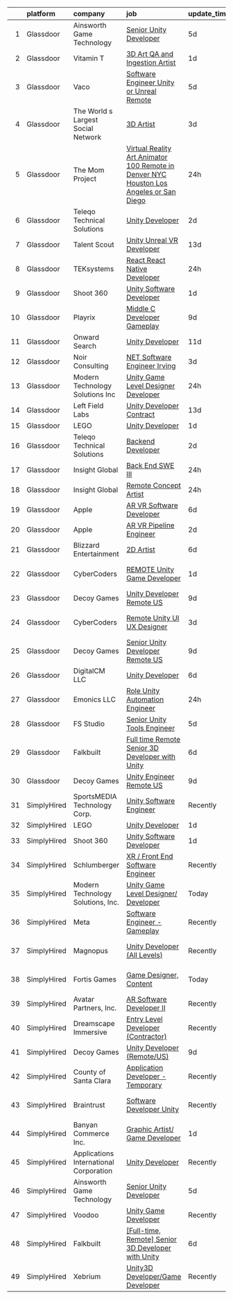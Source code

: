

|    | platform    | company                                | job                                                                                                                                                                                                                                                                                                                                                                                                                                                                                                                                                                                                                                                                                                                                                                                                                                                                                                                                                                                                                                                                                                                                                                                                                                                                                                                                                                                                  | update_time   | location          |
|---:|:------------|:---------------------------------------|:-----------------------------------------------------------------------------------------------------------------------------------------------------------------------------------------------------------------------------------------------------------------------------------------------------------------------------------------------------------------------------------------------------------------------------------------------------------------------------------------------------------------------------------------------------------------------------------------------------------------------------------------------------------------------------------------------------------------------------------------------------------------------------------------------------------------------------------------------------------------------------------------------------------------------------------------------------------------------------------------------------------------------------------------------------------------------------------------------------------------------------------------------------------------------------------------------------------------------------------------------------------------------------------------------------------------------------------------------------------------------------------------------------|:--------------|:------------------|
|  1 | Glassdoor   | Ainsworth Game Technology              | [Senior Unity Developer](https://www.glassdoor.com/partner/jobListing.htm?pos=104&ao=1110586&s=58&guid=000001833ffb747c8f75eb2ce6d28abe&src=GD_JOB_AD&t=SR&vt=w&ea=1&cs=1_b0f5c838&cb=1663225787839&jobListingId=1008129987602&cpc=9EDA28EADF1DF7F0&jrtk=3-0-1gcvvmt55j4jm801-1gcvvmt5kirli800-972bf3ba3b8bc65e--6NYlbfkN0AhTaXticpO8D1EV9nGWUa2G9Nr_0uERllJkF2KKfHsNEis5Ab9BZafCSD5DoBhiFBBiwyvwpWxkk7tU9HNFv4z9V7zrYdvnuY-ST2V-dPWOzeyccUGLpfJJaAtsZrOGKzIx6SG7aBt4Mh3VdCEyn_SthF_TMnoWv-Zk2JC471S9rYECohKpKwgG1N58Tfa-UpbYMIumfwIHN6DNPxNtjPQuwY4Q9MnJphKM-jK8MS5k0EWkxGxkB0iqxlezhSQYguFcPJOzgsNsytAjf3CtiYBAfGa3v2GJmQN3MDoz_Kl1cbFlSfxg6POfgB1FUis7aFFfUQDwQLpC4SI4oo5wMnkh1FM4Adp7NTXpawfXK7womdyP-m-3h9CDvJeaq4YA6VVUeUW7oOVFVRRBcCcFZwGByMBxXdrSQF5hSOsC8Wiflq_ai9p2RHMKzhLHTaJ9XweLKfy7Dxbq-ZC42zNFSJ3BDUdLDO2g49cKMQVgre2bGbB6vQM4lxdnd9M5xwZ-Bqx7R3oKiJ_Rg%3D%3D)                                                                                                                                                                                                                                                                                                                                                                                                                                                                                                                        | 5d            | Las Vegas, NV     |
|  2 | Glassdoor   | Vitamin T                              | [3D Art QA and Ingestion Artist](https://www.glassdoor.com/partner/jobListing.htm?pos=118&ao=1110586&s=58&guid=000001833ffb747c8f75eb2ce6d28abe&src=GD_JOB_AD&t=SR&vt=w&cs=1_a20adf03&cb=1663225787841&jobListingId=1008137628262&cpc=AC285F3A3ECA6BB0&jrtk=3-0-1gcvvmt55j4jm801-1gcvvmt5kirli800-db3c5c952e19faad--6NYlbfkN0DMrcEu7yrtATojKJA7cEzGQ3FdRGWLh0CZQInL4ECGI6k5tN82kdM0OKoro5eXmjoGkN3iRf5e5SDj5kIkJi4rxvmCaIMbJ2CmFGoR3zOSHA7jowLMfZE79vCIMLm0XzP5Keo7hO5lwkI9WPL18RQcMaKgHMQS_Cu4Gbmh38Tc1S8a6qX952if23eVzmIo1r05d6fyPv5NtCdJiE3L-1tLcJ-WrzA9tbKhGFRgZW4PsAnGlj7EI3osM6nMT9F_nQdIdb_AC89jNI8XEJEvBPQG2QlWWQdpFPUZbP9IyAXIG2LG8rI0Ixk8rIMzWsoNZljf65QtwNQxcZwMChZHQ631EBylTIfxU2DeDisFDMMeMzQGRaWOQgyM4RtWs-Rvg4fu01wDeH_OTQ-u3DGV3SfozEEdIXGUySXp3jP9sUdIWqvAvkQJgczmLXru8eSWp6plTLtUIedQgHCcmb1jKObAwvwtN4CrzBk%3D)                                                                                                                                                                                                                                                                                                                                                                                                                                                                                                                                                                   | 1d            | Remote            |
|  3 | Glassdoor   | Vaco                                   | [Software Engineer  Unity or Unreal    Remote](https://www.glassdoor.com/partner/jobListing.htm?pos=112&ao=1110586&s=58&guid=000001833ffb747c8f75eb2ce6d28abe&src=GD_JOB_AD&t=SR&vt=w&ea=1&cs=1_7ff01df8&cb=1663225787840&jobListingId=1008129759335&cpc=C4A69CCDBB3B9599&jrtk=3-0-1gcvvmt55j4jm801-1gcvvmt5kirli800-ae75da19b53ce8d3--6NYlbfkN0D_sybMACCpf9B-677oK5j6rPldVB6BlrVvFjO_o-GJZbzuF-qh4PxErFUqfUsv_6v4OLnkcKvTjmMS6FD75hgLkRWnsyQoMe0_VxidUAhqUUo354J5mDn5dDhics1USxy8UxWfW-Q7zqedcnVTJblB8A2XoxauHqTd6UaLDWpjTkw5sGUAbCM0Kh_LV5LeSX2LO356UBQ7o4-mr__sF5DAJbfyruwOHPLqebyO1CczQyo45FHch94Jzyw5ufJZlsJElsX3X6azQwNEMm8J116R3OE0Zd1WWu-paoXpBBcHaZZ--Xhr8u-1A2rQy6R2_faqobQFt5ttcjiCxxNELNFnmaYUdu_xv_F_0LhJFGfrXYHpnAvEfGcCOg_37bsKMiFtAxKlWC1UzkrUiGeqB1XNhvZLJ8cu5UqwIHaLoaK3Iredlgt0H7Brbv7SxMNlTYITtaMJDQavbaFdclldw2H6O7FDB0ZCzZy7Dt9HWSB_U7gdZK-Fofl4Voz5ySKX9RBHHyz8nOUyl5J1m4o6k_YL9QpvdyfaOc-Aw2gwMoWNSw%3D%3D)                                                                                                                                                                                                                                                                                                                                                                                                                                                                  | 5d            | Remote            |
|  4 | Glassdoor   | The World s Largest Social Network     | [3D Artist](https://www.glassdoor.com/partner/jobListing.htm?pos=115&ao=1110586&s=58&guid=000001833ffb747c8f75eb2ce6d28abe&src=GD_JOB_AD&t=SR&vt=w&ea=1&cs=1_906e4380&cb=1663225787841&jobListingId=1008132772595&cpc=334ABAF5D42DC775&jrtk=3-0-1gcvvmt55j4jm801-1gcvvmt5kirli800-9a765ff532c6278b--6NYlbfkN0DSgjPPcnEdvoK3uuxfISLALE6pB1FR7YSHOr_tSg5_QGIhoz_2VqUepdcKLBLI_zRa7f-P_7M7_cbKwXTPcd8YmKXu1p5iNwnSOpYvtz8UWn9hHV1chvzzbX7epuc18Il7VWjuA2lYSiRgiNYih2haywaJ7nnUBN-s8R6S6fBc99C3S8iS_Ik0QVQ7VBX09iJNhfuK6GN36Xy9kZLO0wz92wzwDVMQab4IzB6h1FGYRU95FyyiBbfotKYPOSOSgqFfSRjaXW3iMCkhZ6kJk4UrJlG5yH6ZNAb9h4G4rIpziyL84WWWeCPWGkm2pwPLPQvcLOWAU072Jy6IA0gGHj7eX-VDjZCE6c7EExM26WJ5xhfxM4fqZ_sL2TrzrlgAex50oBkwbtKm8_vUIyrPZy_jXPdLg_THpvwQaM5WBrR4LJes0xLagPetH67Besqc7mAf7BIMZCq-nht3h2_EB1hXAvWK-sjIkxZL8d76LbAbymNkz8u6R5c12omvrN5iB28fdO0-ZtJLjBVoqUeFIi6VR6FtH2i1rLQRPND_Dab8_-DczPmeAA_vSrND6efTegHtQx5dOZ7IVg%3D%3D)                                                                                                                                                                                                                                                                                                                                                                                                                                                                     | 3d            | Menlo Park, CA    |
|  5 | Glassdoor   | The Mom Project                        | [Virtual Reality Art Animator  100  Remote in Denver  NYC  Houston  Los Angeles  or San Diego ](https://www.glassdoor.com/partner/jobListing.htm?pos=111&ao=1110586&s=58&guid=000001833ffb747c8f75eb2ce6d28abe&src=GD_JOB_AD&t=SR&vt=w&cs=1_2464c123&cb=1663225787840&jobListingId=1008139905711&cpc=723ADC3DFE402989&jrtk=3-0-1gcvvmt55j4jm801-1gcvvmt5kirli800-a2efe5278a69ccd6--6NYlbfkN0BDp_epf89aHDQhKpPegNJQ_ldQpEFZQsM9OcONMGxWx6pU56EKHF58QjVdAUvn2gWvtKcqoxDEnUv-4pUYd0-ABqeCP9aikiOGQzSBcqDeDBa9zrOnAsg_-G0AsDz7mnVMgqGs_bvf3_Ls_tQA1lLrJkYmgIKIH4wUl6YcNDxyZd4vzCk8jhu9St258ZnN-a2uqLR4gTbsDHm8D-84hDAgS5UoYKs7dhxaKi8qOmwJhysf31tTlCoHucYCRd8zw6fBDRIAkGJMbwX0UXMGl9QyZKT0FnQfiEWuiDJK4vqTGoUqUtbKq79_fpx-mqjqVVElQD-mwvJa9W7nLXKDooQRH1Ndjm53xaRNjxUzCakOGDj7-dyQYdt2E7PBgtLhDTPelj-L1pt0ur244dUipxjEdU2egB_vsNWbV1_sYi66rsmg6vAVE3nzRpBOlnk9g718ifrWUzeN4ghh9m4EzYylFNoh2Ihac6qCCwR6x_2Z8FSKvB2nPKMlsYhDeu1cg8aIUL7XSK0ddWctl7lagLApLXltxL_xpoOrHNOGN4ro0Frcfo5IGhw1JaP_IUFVP2b6o0XxXZpCKy9Oc7upRDKI)                                                                                                                                                                                                                                                                                                                                                                                  | 24h           | Denver, CO        |
|  6 | Glassdoor   | Teleqo Technical Solutions             | [Unity Developer](https://www.glassdoor.com/partner/jobListing.htm?pos=120&ao=1136043&s=58&guid=000001833ffb747c8f75eb2ce6d28abe&src=GD_JOB_AD&t=SR&vt=w&ea=1&cs=1_be8282e1&cb=1663225787841&jobListingId=1008134134933&jrtk=3-0-1gcvvmt55j4jm801-1gcvvmt5kirli800-7da6a69e60ae4104-)                                                                                                                                                                                                                                                                                                                                                                                                                                                                                                                                                                                                                                                                                                                                                                                                                                                                                                                                                                                                                                                                                                                | 2d            | Remote            |
|  7 | Glassdoor   | Talent Scout                           | [Unity Unreal VR Developer](https://www.glassdoor.com/partner/jobListing.htm?pos=106&ao=1110586&s=58&guid=000001833ffb747c8f75eb2ce6d28abe&src=GD_JOB_AD&t=SR&vt=w&ea=1&cs=1_3ef0dbcd&cb=1663225787840&jobListingId=1008110844337&cpc=9C2286EA3771AAF6&jrtk=3-0-1gcvvmt55j4jm801-1gcvvmt5kirli800-d659e18815655494--6NYlbfkN0DbYLs4CfwGVTREixwikAExK8n1pc1Nzb_WRRt8WdtLmAFSSOwFbSMQVZFwxe4jkqzK5cnFfaoEc2xZPA_HOhFUsXUTLM9luD2-CGF0V6rN2-waAaDc2ZtR3W5G1xvcC5u0WUog6f4P8yqyJ0zOTBMhNu0Y54jrDKPehcRXIaCR9T1WlAznPqQtGabNEysS6K3ac2cqaLUf15JruRbUBWWsqXmfnJlUkJHvkWvXXW5jbpZIb5p0oBNs7OmESNFAwdrH-SD4wrrW2hJWVYJMk-jymFYbSq8-7_Zcwr9IbecxAtzZke_33Alh3zwDC9pkJCHKKddo9tzYdmaL83kIHXRq4Ng7PZ-Q8c6oO8f1e3s5ekoV4wAR3GXPWJH6lVOPKwl-idC7gMC7-w4g3HOhoLY8plz_twf_GcwT__S83qtGT1FSRR-uFNPgNacUSDG6kNidvmIpex4BC6h2Kve1I-Ta9ojiJNVNf6swdkFQrBWj-x2beZMQzlMAcnZ6Y4VvAF9S4R4hDrMxmg%3D%3D)                                                                                                                                                                                                                                                                                                                                                                                                                                                                                                                     | 13d           | Remote            |
|  8 | Glassdoor   | TEKsystems                             | [React   React Native Developer](https://www.glassdoor.com/partner/jobListing.htm?pos=113&ao=1110586&s=58&guid=000001833ffb747c8f75eb2ce6d28abe&src=GD_JOB_AD&t=SR&vt=w&cs=1_5c542e57&cb=1663225787840&jobListingId=1008138885744&cpc=155EB9D5185558AF&jrtk=3-0-1gcvvmt55j4jm801-1gcvvmt5kirli800-90b61148cdc7414b--6NYlbfkN0AuKz8EBO1xHDEL7V2YF9xF3dC_I9B9i-Zw2Jh8clPMK3KTieKealHQySFBD4L6FvOEmF3wca2OGW08RVV5u5sNDBofSIE3rKMq93d54NmuIlikZM1S3-3ywENaqWzRotGWuI5uNB7NIQ2IEJKBYCBGc5_uyrSBDmO4JtXg7Ajb7BOgCSGBCMzxDTQ7QGIy9oAHJmkD66nSoqixUMHUKdXf3TgowR5z2JndDpnZypTgPlORij93wOs6jyA2WlDv_WGk3f-e8E1Tb1yTvO1InL7D73jjGUPXnbYRLmIRSNtXykwqz8G8ifwEsy38xCIzO2OlBWBo6ptWWFAmDA3-pobMth8mGOT2_ZABO9LJuasTjCvBxMoFUINWOphxeKPVTxJbJzS1_y1rTbe_LwJzbSaXSAL5ePFGOb7nt1ZrsJGfhugPJMUb3v58RJBBeKI5hWQAOe_llNgwZO0Ae6v2i1oIQFK2XYkTaUjqiGkcywcq_lGamP_Xzu6vja2UgUGGYkfIAd6R9wg7_Rwjqpn_qqgXyFPEUfvEHI0PzWqxgcSfLxeVigDfs4wnOuVwMFUnLF2blq5Zx9nCMtRansYf4LYXkIXPW1f3hUzPryAwwQInLcLKzbFT46ZCl-0ba2J2NbL2MSsugsGuZX4it58FIQRzliZpP6lgeKh0WCOgfuEPj0UUgOYz3FR812vX2ds_avbz4hrjO4S6Jts_-_KRWf7j7qnLOUS6HkJNewzIuk4dJxus_jJty1LQYRQLZb5hZrELiPL4TmCv2AY06oiufItTHmHESoo_FECVjLQB372CwJGBofQh-P_FOWInQHwmfEvfvdELHRoy06n4yBvUJQ8LJOcQrQFCPRxWeJ6wymLHsoC5c24NQLKQkHrU9VVYkjJAoDm49SGnriwV9zDrJDDVmB1RPFTt82JNu6nSNMeLcNGuXj61L5b2)                                                                                 | 24h           | Princeton, NJ     |
|  9 | Glassdoor   | Shoot 360                              | [Unity Software Developer](https://www.glassdoor.com/partner/jobListing.htm?pos=101&ao=1110586&s=58&guid=000001833ffb747c8f75eb2ce6d28abe&src=GD_JOB_AD&t=SR&vt=w&ea=1&cs=1_e622e41d&cb=1663225787839&jobListingId=1008136536499&cpc=B2C3004C5D07113D&jrtk=3-0-1gcvvmt55j4jm801-1gcvvmt5kirli800-5cffb13e2c9e71c9--6NYlbfkN0DfopDBJjdZYsHaazvtHih9EkP_5L3b-O-YxZrMZy_RRUNLTQzBNh29ArJFpV-y32woXsSf_Rfes3ZNFBi_iUFEltO6lS9qC4MLweQizRlwk2cQHQ9oTkj4EKvwF_oQkQ-RcjNI0wnIsncEqnFvjTHab16wzhbNkA_nIkuv62KFNo20QvaIUv1CPiRmWZ76XD7XRXTLfKLmtAQFULCz5uTEAL1MlGNw1S1pyceCTgcR2kwIrN_X7Fbphr3UJtMZF8a-JM-l5OPxPqtIThqYOnj_JKlcfKwTAj0MKqIfIT-Kgl6v2FG-wDuKXDqHSWxGjpKje1gFMRbiiFqmIljFy9D-wb-c9sP29hvuxa3GzYuvYEdxnzhzzkI35skVFm3vm11i1WY4_QOGPrd2jPesaPjAylJvKcxG_99a_LUcZ-mUf03LXmWZhsA_uir_2tr-YUkB2WrFEEps998gv4INjPipMHOpSoDGB4vmLtolpt9fpqEfNZe4N1HhgfOgSFA-oOSIAXp6btb-Bw%3D%3D)                                                                                                                                                                                                                                                                                                                                                                                                                                                                                                                      | 1d            | Vancouver, WA     |
| 10 | Glassdoor   | Playrix                                | [Middle C   Developer  Gameplay ](https://www.glassdoor.com/partner/jobListing.htm?pos=127&ao=1136043&s=58&guid=000001833ffb747c8f75eb2ce6d28abe&src=GD_JOB_AD&t=SR&vt=w&cs=1_081ca98c&cb=1663225787842&jobListingId=1008118610670&jrtk=3-0-1gcvvmt55j4jm801-1gcvvmt5kirli800-3eeb4ef8963d6341-)                                                                                                                                                                                                                                                                                                                                                                                                                                                                                                                                                                                                                                                                                                                                                                                                                                                                                                                                                                                                                                                                                                     | 9d            | Remote            |
| 11 | Glassdoor   | Onward Search                          | [Unity Developer](https://www.glassdoor.com/partner/jobListing.htm?pos=105&ao=1110586&s=58&guid=000001833ffb747c8f75eb2ce6d28abe&src=GD_JOB_AD&t=SR&vt=w&cs=1_7a65f100&cb=1663225787839&jobListingId=1008115293704&cpc=76BDADE3D6D9A820&jrtk=3-0-1gcvvmt55j4jm801-1gcvvmt5kirli800-12f96406052cebf6--6NYlbfkN0B7YoEZZ2QAGDyEGGmBPAUWSHc1Mt3sMCn9FehKcWA3w0f8WX1n9N967XqX1pCIHHI3lQ3SH3VU3V8dBFOg6CDvpZ80tncqC9CbD9_my3Ou7X07my18Vope2VRsS9Nt7Ikv5dafj3LmcF52a-m8slckrqow7JgAEzOad47RcM4U6L6MVACOyFVuWnGvY6Q0L2ON2IEKpmGVo5UbOAmqCT0fATh1RlE_LpZSx2AWpow41mjsAvBVrFofFIS7iIQ0-zlxZ933716I_PP0B6d2l_U-CqrVy76QToaDC-oOBm7wB0akZMsNeM-JE42NuJvRcl21PqpCShreJ8TSEPVYAnmRO3xSCkuKM6X-J-B7MAOCQGisgU_YWYhLSDc26v-DBm25tqovXUaHCeV28hhq7rZeeqrjonvbxMsGU4R0x7EONj9upgaPVverjgOekx08mLGLD9dAHzNRv0ZiaZ3dbhLOX7Ss0uhyXmJnS9Gy-RkNk0rlrCJhFYzCx62Ranyh8Rmn2e-MmRWZtMjmey7ckvpa9SE4avqBV7K5Pwz02RDegAJxqjEpQ3I86c3yioKI_TkOpqJ47VhibcxA9qOlNuufvPOkHszR5hnd9fNzQzFQH1VXVQzIdcgqt5CwVyB21iHKtnVDFGABDkEyrv56eMKyMWaU3g1pL7Msl_OIKDFgqfKg-zqffSQVSPeRw-Uwv5frqbnx-_Q3lxLQukvxnqjkg9ZuNAM-gpMxb-pS3JpNtMAaemHLqXfuLYTk8Gn-hJb7PjusIYo7PosTaHFgyRAJ2wpXC037VUUDCA7TO_UIzl1ibiDPdSL_9iF3rOpQm3GpSsPpSIbS0Pm1l_veMD-OedtFlUO7L9BZOODgKPAR6hrMhn8KMWo-Vspd0y3rAa1NbZ61zhLS1KY-s8poPN6L4hCdn6lhxZ938slWzKyrgBhlPURTqszZ-KIVDDDITlLtSMgDIt0ixEOWnpafMcL1IU2JbD07g_akUs92nfibYANSPJ5MozeQ)                                | 11d           | Ontario, CA       |
| 12 | Glassdoor   | Noir Consulting                        | [ NET Software Engineer   Irving](https://www.glassdoor.com/partner/jobListing.htm?pos=117&ao=1110586&s=58&guid=000001833ffb747c8f75eb2ce6d28abe&src=GD_JOB_AD&t=SR&vt=w&cs=1_4b6661da&cb=1663225787841&jobListingId=1008132577584&cpc=47CFDC01B3F81FAC&jrtk=3-0-1gcvvmt55j4jm801-1gcvvmt5kirli800-2c52ceaa307f1a9f--6NYlbfkN0Aj4-Lc4C6Hb0ykU3jOktLDIAAw4anZygn__rtZFvHgNTA_qTH8-VQLyoosIDAxuVGNZmg5CJ9kxVYl63EKRKAPJ27YBNB4QC3J9SZiZ6IARpnuQTT819_g08mqJbsMort1vM-kQ35OE2o0VBc3GSIzYYKEr0UvxTnsRhP5G2ZTUQeZ5XHUIXKJXx54BkSdZXD27AWmXjgk3bGroRicjWMRA-VT1NfUD88v3FJZQeIukAsFsru0yyAsZvBrkY1-msBjlFXza-gzMS3USwsFFjKPwhpnjPBYTX8TUrdoSnxNmIL_nVKhenxusLyaNB4hJ-14Yb3DBf_1k7wsOehWoGKUxwv6vMQCJPmY4qBaWVo9An7Zwf6-RCT5ziTEWtOR0CtJxX5NOXbvls5TY8tqQzbZ95n0JzQBVBrP_Glbzrb8t4wJ140ush2RfN62tILEEBZdN_zBBXy9Vd6ki-y_wRGU0bvOM-25JzMXSBBqUkVS7YoY1dHEAzrQcB31l7xKXSrLnKoDB_xlnQi89OzG69J0)                                                                                                                                                                                                                                                                                                                                                                                                                                                                                                                | 3d            | Irving, TX        |
| 13 | Glassdoor   | Modern Technology Solutions  Inc       | [Unity Game Level Designer  Developer](https://www.glassdoor.com/partner/jobListing.htm?pos=103&ao=1110586&s=58&guid=000001833ffb747c8f75eb2ce6d28abe&src=GD_JOB_AD&t=SR&vt=w&cs=1_7af6e325&cb=1663225787839&jobListingId=1008138983796&cpc=F5E96E35A1725171&jrtk=3-0-1gcvvmt55j4jm801-1gcvvmt5kirli800-690fd81d0a030d18--6NYlbfkN0C26OT7h5zXl7z1yVTYwN1d43osiYS9hmGqw_eY7i5KFzRWaSyxghJjTLzNEsEWeJixf__hBYYLHzb9VBeo4Wo_szQ-6CN-LvWybHl0OyvVrB8A_1_Mc-UHv21nnb48eAErZymBR57I8EETW2nb8RuiLDEnJGEmRZzxQxCGsGVFQlqHAQymqtoWRTczK6AQsgZMGpAnbSqyf3IwQh5u2mn3wSeNe0wmWxRPMSFIuiJGge5bpKXTFX0jfV_lXjPDptdgB-gKb-wpfQbg5yARvUBHaqZiOliN7s40GAKVa7yATPEn0W8opEI-HEsXWue3t6ToSCq67KwyA2yfSHTCoYroQxnaz6PBOuy9Z_sZahBLTsaIP0ZcNQgtPhx2P7lqaSkF9_aPz4QP26Nwy2lz_PmwP3iBVdiwoo3KJonywt6BmBReTw_smiHw)                                                                                                                                                                                                                                                                                                                                                                                                                                                                                                                                                                                                           | 24h           | Huntsville, AL    |
| 14 | Glassdoor   | Left Field Labs                        | [Unity Developer  Contract](https://www.glassdoor.com/partner/jobListing.htm?pos=128&ao=1136043&s=58&guid=000001833ffb747c8f75eb2ce6d28abe&src=GD_JOB_AD&t=SR&vt=w&ea=1&cs=1_c4cef6f2&cb=1663225787842&jobListingId=1008111940061&jrtk=3-0-1gcvvmt55j4jm801-1gcvvmt5kirli800-53df68b10c2e1f48-)                                                                                                                                                                                                                                                                                                                                                                                                                                                                                                                                                                                                                                                                                                                                                                                                                                                                                                                                                                                                                                                                                                      | 13d           | Remote            |
| 15 | Glassdoor   | LEGO                                   | [Unity Developer](https://www.glassdoor.com/partner/jobListing.htm?pos=119&ao=1136043&s=58&guid=000001833ffb747c8f75eb2ce6d28abe&src=GD_JOB_AD&t=SR&vt=w&cs=1_91916aef&cb=1663225787841&jobListingId=1008137808602&jrtk=3-0-1gcvvmt55j4jm801-1gcvvmt5kirli800-660576d780ede973-)                                                                                                                                                                                                                                                                                                                                                                                                                                                                                                                                                                                                                                                                                                                                                                                                                                                                                                                                                                                                                                                                                                                     | 1d            | Irvine, CA        |
| 16 | Glassdoor   | Teleqo Technical Solutions             | [Backend Developer](https://www.glassdoor.com/partner/jobListing.htm?pos=123&ao=1136043&s=58&guid=000001833ffb747c8f75eb2ce6d28abe&src=GD_JOB_AD&t=SR&vt=w&ea=1&cs=1_41c4077a&cb=1663225787841&jobListingId=1008134158031&jrtk=3-0-1gcvvmt55j4jm801-1gcvvmt5kirli800-7d0e9462bc2c1747-)                                                                                                                                                                                                                                                                                                                                                                                                                                                                                                                                                                                                                                                                                                                                                                                                                                                                                                                                                                                                                                                                                                              | 2d            | Remote            |
| 17 | Glassdoor   | Insight Global                         | [Back End SWE III](https://www.glassdoor.com/partner/jobListing.htm?pos=114&ao=1110586&s=58&guid=000001833ffb747c8f75eb2ce6d28abe&src=GD_JOB_AD&t=SR&vt=w&cs=1_126c10e3&cb=1663225787840&jobListingId=1008139971520&cpc=1FDE87803EF93CD3&jrtk=3-0-1gcvvmt55j4jm801-1gcvvmt5kirli800-a2056f6d07814297--6NYlbfkN0BKkHZu3wF05EeDimN_p6sYpKCMArvwa95YdH7UpkaBCqc7l59Erwqcl-ZxWPl_M-kn9SNi6VOcTtP5UGxssYx9Ay6ea6kEMpOEWnWvGXt2oM_1HnCiFg_1CLQdqsR0De4Ipggp9Dm8R6JJP2CAyRTML8vYXbeG99899JUQwNZrq8vBMiWl0JLctf_5eV06ZBtq923xKrGpmyoam47JuK3kB6mp1rHQZTxcZ2V4HSxDuvubW8ZXTvTAusVH0qsUCg_2b4l5zr6W6oYC2FHpua7r1tSNxTtDW1BrSVfbpu3qYVDtP8zYR5yEybK8EjGv7UHCOc3lxXZf4yrC1jsBUuo_fPYVKiFYk4c3yU64o5lfvBAJJ70ukPbRDYOuB1wrrn_4KNYeqzr9mZ1SU2UVNpZg82NbGfP69gjByl6Dg73_sHCFD08-U6dQK8hVrFzM9Q1sXBwzlENcXYRty2BtCJiTl8EcMNvTmYx3LYkARfLDiuu4210GRnL6cpU1W0Uz3NQ%3D)                                                                                                                                                                                                                                                                                                                                                                                                                                                                                                                                                 | 24h           | Redmond, WA       |
| 18 | Glassdoor   | Insight Global                         | [Remote Concept Artist](https://www.glassdoor.com/partner/jobListing.htm?pos=110&ao=1110586&s=58&guid=000001833ffb747c8f75eb2ce6d28abe&src=GD_JOB_AD&t=SR&vt=w&cs=1_2a191142&cb=1663225787840&jobListingId=1008139690174&cpc=AC285F3A3ECA6BB0&jrtk=3-0-1gcvvmt55j4jm801-1gcvvmt5kirli800-2b0e9ba5bec63c0a--6NYlbfkN0BKkHZu3wF05EeDimN_p6sYpKCMArvwa95YdH7UpkaBCqc7l59ErwqcyE8VoIfttn7izDPnG9RTw471fF0tc_E7kS3rvaL6PT4o8lLBk2bnATl0bamSrPBxyfMvurTIHTEf26yLwcrYYzMKqHXxwpnoS1v-5K02P9w-6ImfEgw4sjBDqOEkuzUtadCgMf08f4YPwMQkmvAOKXUHbrQkFRG7hv8rmXe3zKymZcJKgWqoeLIdhTkRvdc0HVduMh4y4w9nxiUwWHcD8qiz2Eq-y_WC2HMO7SlQC9buDWm8g65LXjcfy8Ai4FqmpsLEPpt7oW9xX9bpUVUKGeDQHwTZ3xXPdmC-K0wJrC9UUlfQLLTog5b2A6-JLIpQ9mqaBeBNxbw6ThwuiNLrao3j5255C1Ie23lBTKPnPZm0Qqvup1A8sXMBFP6dF4A9eQbYARUjet45jkZHU-pHroQTaebZhARTEkoozjBHCqz7438XZjf5hQ%3D%3D)                                                                                                                                                                                                                                                                                                                                                                                                                                                                                                                                                              | 24h           | Burlingame, CA    |
| 19 | Glassdoor   | Apple                                  | [AR VR Software Developer](https://www.glassdoor.com/partner/jobListing.htm?pos=108&ao=1110586&s=58&guid=000001833ffb747c8f75eb2ce6d28abe&src=GD_JOB_AD&t=SR&vt=w&cs=1_7593900d&cb=1663225787839&jobListingId=1008126677941&cpc=AC285F3A3ECA6BB0&jrtk=3-0-1gcvvmt55j4jm801-1gcvvmt5kirli800-e527cb2f84c44fb9--6NYlbfkN0BvKrLyj5gPmtZO9T8euul8TCxuuKNOtzRJOomxnwSEodTz2Bc-sPZlt2Zgji_QUXFbHyuQ1y3lsZHnwSXXBd2J6SY9eOlCz1ANQ24_Z-gnVMM7eFeZ0rlbr-9PRMIJArwoGbn075iqMtKW8x6xRfyuE1BVyGS9FAmoMc_mWmKaO4VuaTqdizfNYPRSDqfTijt-GIo7be5Bnp47ULEz8PMJHk0acZg1-tGlj4NpDlj95vtalGDyzNPxIWXRJaqwRemBXpNQNmbLKFVNlVn4UUuk8Y9qf86v4BcdpkqarrqrL-2_ChwMyYrnnd20W2-Nss3Px_SC3XpxYJRBxXM4UoEFDpe-u5UIEZIeTrp_kqflZ-vy6OiMBUZ3pWqF_CJb2PXTS89bho57HQo7JkQxE1bHF_j0Qvm4xxDB40lr_DytShYNdMz1lx9lunFqVCtnSV8uhYKtiy2tuwowxFjl-Crd3NySLG5uK0l9b4XOPLWPwtJGgt6pjlYHVglmKmPeWdGMbpGB7Lx094fJeD8ZVqmltc1THzfAqW_iRS6Tlxpz5l098mqmPb8aiIyXfneU7fhnrzZ6RW5FsZreNkBQ0LuwM3EEseDhbJVgl_TDqJIH5QZbIolMh0eo1jDzLMRny09oe5E1wwUnQYzSm_UdgpgF33ZHba5IMtyNkvjR7-X_slUZxdEgiR4j6jqV2jGeTjqNMDBW0xLbaSTxxusVd1BcHpuWBYjpYBFqUtgoBmdmI_BL3u0A4BA3LaYd7Ld0s2i97Xe2FoaaWp24rXD3v8l5XjhHU8g9KX0N_qf9BpTNdCBI-XW9wE3AScM1xttdpo73I_IJutQTpkVEaLdUVNY_n0ZmkHOHMh-ipyaIKjGlqaSdtvk0lSdsUyno732OQ-EhlC7Rt7Wbq1ChH0N2dyxaT6B89PBn-u5ZgpbPx169cWpgf9O7MqqSblQwS_MUqW8%3D)                                                                         | 6d            | Cupertino, CA     |
| 20 | Glassdoor   | Apple                                  | [AR VR Pipeline Engineer](https://www.glassdoor.com/partner/jobListing.htm?pos=109&ao=1110586&s=58&guid=000001833ffb747c8f75eb2ce6d28abe&src=GD_JOB_AD&t=SR&vt=w&cs=1_f5ce0df4&cb=1663225787840&jobListingId=1008133141172&cpc=8795CF9063CD573D&jrtk=3-0-1gcvvmt55j4jm801-1gcvvmt5kirli800-2379f138269ab6c9--6NYlbfkN0BvKrLyj5gPmtZO9T8euul8TCxuuKNOtzRJOomxnwSEodTz2Bc-sPZl1dBMH13w-jNU6qgfc5Ws1qOFAbWG9wRGF8UQmCtIGcQSLITXI7REWZwufvxwTr4teI-nkagU4dfq7sVRFTPjtt3stkW0W9FFLG5CCuMtTes_TpOqc3zYnbJukv5m8tvhR-XaIeHDGg8Eh3gzJVAFAD4f9-_ofu1WkgZSB5CvvCYrc-K7LUVkLtt5xeGk8On1npTHw4fObw_nnGQTebHSWxRPnLCPfsSPt0oOPe5y_00iZ-e92zqdhONsx3FozuGpFTbzRSF9gDYYcvEO5PPGr2E7Xzz4XO4h8FATIcoVmXX7Fl8w0QPMGjv23uNfQ_Qlbm1IO2qUX6xNCDKg5rqroFxCEM8L1UYjHqbkOBODRNt-SLfD54zEmxbajE5HCQk3k6rlcNp5xi05wxhS7CiNfAfPnXxxOKZ6pGbYHS0ZOEqVJr5N-kzz9-4-Dd78NRFoTzeFOzQU0saQLiCeUOiOL788RIQQ1i5Yj-XqDJqN8vvVF9nCkol8cickd7UJh_StZVmmHppDQ9JE2m8dd4nRw3PKyhTxSOlfzN8Tj-0D_wjTjzFUPuNx4RgIEQbkG-w7CiQ_AYI1e2xM8cThZIRbr5s9_YahO5B15Kk6sHzNBncYqI24aIACq8EHAsMG7ZqXIH0M3zFY1YuUokLyA1NZSaezZuUPBjyIQJhcw1kTU2GxdXE-GJEN9gu2s9fHrzPdvLmu0oAnhPCRxiuJXfuhi0wkxldcJk4iwrZ-GgzhhspW0hxuV1KeLFFajibEWpU2iawwtlvCkYvTUeV6hPNcJroRpRXDrtd5hDh0M25U7TkLSpNYMxWNqwanWmMreE57caQGNU2UgSbk9zlhsHOAVG5tL9V_WmZZn1N55F4KgJgdKu7621QVlCqJ2LC1vCw6pOjKdodApHGmJY3AsiZr4g%3D%3D)                                                            | 2d            | Seattle, WA       |
| 21 | Glassdoor   | Blizzard Entertainment                 | [2D Artist](https://www.glassdoor.com/partner/jobListing.htm?pos=125&ao=1136043&s=58&guid=000001833ffb747c8f75eb2ce6d28abe&src=GD_JOB_AD&t=SR&vt=w&cs=1_c09e6cdb&cb=1663225787841&jobListingId=1008126791248&jrtk=3-0-1gcvvmt55j4jm801-1gcvvmt5kirli800-1e1a183b619c93b7-)                                                                                                                                                                                                                                                                                                                                                                                                                                                                                                                                                                                                                                                                                                                                                                                                                                                                                                                                                                                                                                                                                                                           | 6d            | Irvine, CA        |
| 22 | Glassdoor   | CyberCoders                            | [REMOTE Unity Game Developer](https://www.glassdoor.com/partner/jobListing.htm?pos=107&ao=1110586&s=58&guid=000001833ffb747c8f75eb2ce6d28abe&src=GD_JOB_AD&t=SR&vt=w&ea=1&cs=1_5ff02239&cb=1663225787840&jobListingId=1008138159628&cpc=47CFDC01B3F81FAC&jrtk=3-0-1gcvvmt55j4jm801-1gcvvmt5kirli800-857742a0c0f71594--6NYlbfkN0CpFJQzrgRR8WqXWK1qKKEqALWJw739KlKqr2H-MSI4eoBlI4EFrmor2FYZMP3muM3WVW6zEB-TZsOFjR3sryQLGObkYYK2GdLtP5T81VfypLVE2V9LtAdnCL8jL1y56AxI3V_2CFvf5nW7_Py3fiNn6n9YhwwFxocyRAqkkEmN5pbf4aIFWujl-GYZkE4IZKMGC_bXGB7LdvHyuHi2VGEemGUw7zFEuXast_seYp3Cmycj8elP-wewHosTSvDDnwEwBhW8ax_5m6xd3EvZxrBm7esjoeobI4RSAmTco-nyt7ANXSI75w8NuolBkVwS3iL4TCi39S8TYxusZQaXANN65OQt8hkF4sj1OenorHkmaKX_UtNAoD0HrIAZzm3SuwWxzJQzW9U6YKhAsPGkyJF637SmdXELuG0CqrAfHydNF1GLCg0wf5UD8SG9SrTFHiNLa7ac7G2hBS8dJ5IBSZuzDnjcxBL4A9-a16wkofxNw0Qk2saMsNhJ0TG-4QckWS0gnmcLwsGvTad9mt1PkPcPCdPGmA5JKANNy9Fsx3fxEcXdUeGeYLEjIHx6QkcqsSKIoVp0oSrokY3qzey1haWSlHwdMfT5r1fMgPoVWX3OuQeCWgjAJXLmF5QOzpo0YHJaM-kcmK0iQLgdEjW6fNV1bvasscJJ_NEbSVF1MQL5LzrI2BITAJ_BfuMbA-VCY8p8cXkNmnt-V-uc_FgZwMyqjOEdyXLEuBRpxWcbSO9R_JmBkq7t-gbpV18SqnYDQ8VOWCD0i7yxlT9svL8EYn9BAphxypjH-bp8ZrFVMuFyAGoNmt0AOb-WWcwHVk7Z83bbUZvcLzpMrQd4S49RxbdlCKlVba6VnoaLT-aqR9iDLjeLBy3pq9GIhESUk-SFiw7ZrbUknElCtkg05yRcg4C6Xj_tYtvx1qpWyt7Y8NUjqyn9RTGuY7P56wnvJoaRpueOFnyhtkNgK9BmRH3_WlqYAby7ukCJJPLaSExRLkv3_Dy10NYx6lBWsGaVbXuOC0o%3D) | 1d            | Los Angeles, CA   |
| 23 | Glassdoor   | Decoy Games                            | [Unity Developer  Remote US ](https://www.glassdoor.com/partner/jobListing.htm?pos=121&ao=1136043&s=58&guid=000001833ffb747c8f75eb2ce6d28abe&src=GD_JOB_AD&t=SR&vt=w&ea=1&cs=1_5fe48253&cb=1663225787841&jobListingId=1008119531448&jrtk=3-0-1gcvvmt55j4jm801-1gcvvmt5kirli800-9992df91de9ca1c1-)                                                                                                                                                                                                                                                                                                                                                                                                                                                                                                                                                                                                                                                                                                                                                                                                                                                                                                                                                                                                                                                                                                    | 9d            | Boston, MA        |
| 24 | Glassdoor   | CyberCoders                            | [Remote Unity UI UX Designer](https://www.glassdoor.com/partner/jobListing.htm?pos=116&ao=1110586&s=58&guid=000001833ffb747c8f75eb2ce6d28abe&src=GD_JOB_AD&t=SR&vt=w&ea=1&cs=1_77801b90&cb=1663225787841&jobListingId=1008131458889&cpc=F4EED0218A761C36&jrtk=3-0-1gcvvmt55j4jm801-1gcvvmt5kirli800-2d47a78af8a2e7fa--6NYlbfkN0CpFJQzrgRR8WqXWK1qKKEqALWJw739KlKqr2H-MSI4eoBlI4EFrmor2FYZMP3muM0KzrD_pLFXjsl6u31bCXDVqanpYoUYPDTIpZ8_CDUl8CZIX_-4pbXXvNNQ4-PHDGOM2G9Q7kSqqIH7_SsHoJt1YHUa42ivRFBjpaWK-y9qW2Jn-dBWqOEWxTq0iBu-mcXlhh_5nYyqJvg2InE9Nc4dhVLYhtIJl1CrVv5nj4f2ew6fHAdOQMTbpZDHuvu7v_gl9M8Bc1Wk-IBR0nRMavPI2kPEXzpuRYHHeN6WpDA8X2j7c7p7Pibo-tpliDVe7KD1r0--k5V8ECyTT1CWuX_uvcY5wwKrxv20uGq4hEw9lhlyQGEn-xXuKXEqNqp8xctnGvyhhkKBy7o9Peh8Bzk1hQNxo4pD-ao91Mfj7Q49bEYhhRQSZ1S9qld_ObLAIDSQ62ZmKbyJHSnrJaHEEcbf9ow2D9yRPjUADNnr4Vc6TaGpKMVihN-uAOJ7-L4VdBqC2flBLtxvfAAnHCFTb9gnzE1cZnQotkCyeGcemrL4Tu68_E0MyIL3LSHf6SOqcjgBh0JGJ6lUI22XPiajMW34ZGcJU3buObuzQ7Tpw9pkwym7sNacpQkPJ-FTBMejRo4WgDaqOTl7kh2GQbOxM0YXqm_UgGPsUiwJV5OBmfihb1H3iiCpGoJCjiT8uxXnM4RgxI8IXIWNKBZbNbI_DXOAlcQphj-rMeiWCEsa9tHfmySZ0SLqkN3J25u7RRASfbdJ4ksY-NzV6ldPwmvx1MM9gS4pd4A-GeZ-Y5ktzARmhSa9xtrjO3ki4YO3gIpft8duxC6xnUHYAnFZZTkoxMNOTyfBgoo1x_-dIulaF2SxEPXwbdVtA67yHn6NiOcvwC2qdsmwpODgWCn-usYYQ39u6k4xKcspl5qyVwe0VbnLi5qIoyIVJ1jWyc_WemReQMHLnV-9lrYALteqPiesoM9p_eai67DkNe0patDpl9v7Zw%3D%3D)                   | 3d            | Los Angeles, CA   |
| 25 | Glassdoor   | Decoy Games                            | [Senior Unity Developer  Remote US ](https://www.glassdoor.com/partner/jobListing.htm?pos=122&ao=1136043&s=58&guid=000001833ffb747c8f75eb2ce6d28abe&src=GD_JOB_AD&t=SR&vt=w&ea=1&cs=1_430454af&cb=1663225787841&jobListingId=1008119531461&jrtk=3-0-1gcvvmt55j4jm801-1gcvvmt5kirli800-6ce9ad91f139a37e-)                                                                                                                                                                                                                                                                                                                                                                                                                                                                                                                                                                                                                                                                                                                                                                                                                                                                                                                                                                                                                                                                                             | 9d            | Boston, MA        |
| 26 | Glassdoor   | DigitalCM LLC                          | [Unity Developer](https://www.glassdoor.com/partner/jobListing.htm?pos=126&ao=1136043&s=58&guid=000001833ffb747c8f75eb2ce6d28abe&src=GD_JOB_AD&t=SR&vt=w&ea=1&cs=1_c48da1a6&cb=1663225787842&jobListingId=1008127157168&jrtk=3-0-1gcvvmt55j4jm801-1gcvvmt5kirli800-aa3401c364fa0a9c-)                                                                                                                                                                                                                                                                                                                                                                                                                                                                                                                                                                                                                                                                                                                                                                                                                                                                                                                                                                                                                                                                                                                | 6d            | Tampa, FL         |
| 27 | Glassdoor   | Emonics LLC                            | [Role  Unity Automation Engineer](https://www.glassdoor.com/partner/jobListing.htm?pos=124&ao=1136043&s=58&guid=000001833ffb747c8f75eb2ce6d28abe&src=GD_JOB_AD&t=SR&vt=w&ea=1&cs=1_dc85c055&cb=1663225787841&jobListingId=1008139191643&jrtk=3-0-1gcvvmt55j4jm801-1gcvvmt5kirli800-598eaad1ea783722-)                                                                                                                                                                                                                                                                                                                                                                                                                                                                                                                                                                                                                                                                                                                                                                                                                                                                                                                                                                                                                                                                                                | 24h           | Remote            |
| 28 | Glassdoor   | FS Studio                              | [Senior Unity Tools Engineer](https://www.glassdoor.com/partner/jobListing.htm?pos=130&ao=1136043&s=58&guid=000001833ffb747c8f75eb2ce6d28abe&src=GD_JOB_AD&t=SR&vt=w&cs=1_741011c3&cb=1663225787842&jobListingId=1008129987481&jrtk=3-0-1gcvvmt55j4jm801-1gcvvmt5kirli800-e90264a352d14d9d-)                                                                                                                                                                                                                                                                                                                                                                                                                                                                                                                                                                                                                                                                                                                                                                                                                                                                                                                                                                                                                                                                                                         | 5d            | Remote            |
| 29 | Glassdoor   | Falkbuilt                              | [ Full time  Remote  Senior 3D Developer with Unity](https://www.glassdoor.com/partner/jobListing.htm?pos=102&ao=1110586&s=58&guid=000001833ffb747c8f75eb2ce6d28abe&src=GD_JOB_AD&t=SR&vt=w&ea=1&cs=1_0adf2b91&cb=1663225787839&jobListingId=1008126825583&cpc=A47415DDCBEBC78E&jrtk=3-0-1gcvvmt55j4jm801-1gcvvmt5kirli800-ab5be9727771af57--6NYlbfkN0DQqplsDkfFSnxnGa5ea72jBVVYzNJeO-C3sXv1ec02dIwVTRMXkoow88mCOYebokBaeJkBuaNx0oN1DZKyDKdmWUNsBZUY5NzdyiLm0R2tXUgoXIwvrehBuOe2RJgWSqhMjGIs7r8M8e0hrCD7lTEN7Q2cZ55k_uM4IAF8OA4jvgoNiWD1_Dq9kysLc3t2tZmmrMedvbX_0NlqXsBYZPlYnoNWEA01D3nGmvwAGFEZYHgy0Bri6CKQGtE9hNmJEOaXDln2ESWdh3dzpYQBQXY--3QbuL5eUPqUo_6ySCXPls00k8pOcCG3xLXxapkKc9tq1-5U6fDxqwxfT19guzcJNwUr3fhiV1cbVDr7K3pHPOiJny2Uu0HTA-nyo6ZfppTXrzXfkZjrX1ZjhSk7hPqmzwjeyArzpZINULyysosVoSfQ52aZjcIdyhGJIvOSM8Sttqtp6h5OkAljPzjfyjmUwyVxnrCay1xzNoDi42wNoVaw_iXR2tms2iAH6yfK_2_fb2_qulkRPI0iGn9UPYuqceSrEQdV0EY%3D)                                                                                                                                                                                                                                                                                                                                                                                                                                                                          | 6d            | Remote            |
| 30 | Glassdoor   | Decoy Games                            | [Unity Engineer  Remote US ](https://www.glassdoor.com/partner/jobListing.htm?pos=129&ao=1136043&s=58&guid=000001833ffb747c8f75eb2ce6d28abe&src=GD_JOB_AD&t=SR&vt=w&ea=1&cs=1_479c4486&cb=1663225787842&jobListingId=1008119531465&jrtk=3-0-1gcvvmt55j4jm801-1gcvvmt5kirli800-4b60ae3ec17115e5-)                                                                                                                                                                                                                                                                                                                                                                                                                                                                                                                                                                                                                                                                                                                                                                                                                                                                                                                                                                                                                                                                                                     | 9d            | Boston, MA        |
| 31 | SimplyHired | SportsMEDIA Technology Corp.           | [Unity Software Engineer](https://www.simplyhired.com/job/fFEc1ukAhTNg-ItZ61LeXiZKNGO6gbG4qTclN3mYuqPDY7v31ipqQA?q=unity+developer)                                                                                                                                                                                                                                                                                                                                                                                                                                                                                                                                                                                                                                                                                                                                                                                                                                                                                                                                                                                                                                                                                                                                                                                                                                                                  | Recently      | Fremont, CA       |
| 32 | SimplyHired | LEGO                                   | [Unity Developer](https://www.simplyhired.com/job/_KMJykRHxzggJNHE480Gs-y0mU9929SxuTem-9JMwRlarvDY_IeM_A?q=unity+developer)                                                                                                                                                                                                                                                                                                                                                                                                                                                                                                                                                                                                                                                                                                                                                                                                                                                                                                                                                                                                                                                                                                                                                                                                                                                                          | 1d            | Irvine, CA        |
| 33 | SimplyHired | Shoot 360                              | [Unity Software Developer](https://www.simplyhired.com/job/geJmEQ-fCKtf1crFvRhA4SII_6EfRGAOPlpxuOwcDjk7y_CFjI3eKQ?q=unity+developer)                                                                                                                                                                                                                                                                                                                                                                                                                                                                                                                                                                                                                                                                                                                                                                                                                                                                                                                                                                                                                                                                                                                                                                                                                                                                 | 1d            | Vancouver, WA     |
| 34 | SimplyHired | Schlumberger                           | [XR / Front End Software Engineer](https://www.simplyhired.com/job/MFpHqPfYz7RTEiv1U611wB1tACKrL40fFKGeuoIBplYSrOCG7FXoIw?q=unity+developer)                                                                                                                                                                                                                                                                                                                                                                                                                                                                                                                                                                                                                                                                                                                                                                                                                                                                                                                                                                                                                                                                                                                                                                                                                                                         | Recently      | Menlo Park, CA    |
| 35 | SimplyHired | Modern Technology Solutions, Inc.      | [Unity Game Level Designer/ Developer](https://www.simplyhired.com/job/EA7tMplrkgeGeVK6T2j7sAtvmBC2hvDg4pwDuvcpDuh1M3PIVtYy0g?q=unity+developer)                                                                                                                                                                                                                                                                                                                                                                                                                                                                                                                                                                                                                                                                                                                                                                                                                                                                                                                                                                                                                                                                                                                                                                                                                                                     | Today         | Alexandria, VA    |
| 36 | SimplyHired | Meta                                   | [Software Engineer - Gameplay](https://www.simplyhired.com/job/P_fg4Fnq7PGOPwMGA0a5rEnyR4dSP7ICQGguGLDzH8OjlejUETqqRA?q=unity+developer)                                                                                                                                                                                                                                                                                                                                                                                                                                                                                                                                                                                                                                                                                                                                                                                                                                                                                                                                                                                                                                                                                                                                                                                                                                                             | Recently      | Burlingame, CA    |
| 37 | SimplyHired | Magnopus                               | [Unity Developer (All Levels)](https://www.simplyhired.com/job/vPypX05jFCjXy9ymS1tlMhP8Zpx81wwzBDbU2anSTS_WypcGgAQCYg?q=unity+developer)                                                                                                                                                                                                                                                                                                                                                                                                                                                                                                                                                                                                                                                                                                                                                                                                                                                                                                                                                                                                                                                                                                                                                                                                                                                             | Recently      | Los Angeles, CA   |
| 38 | SimplyHired | Fortis Games                           | [Game Designer, Content](https://www.simplyhired.com/job/7dR9IOhYGQ9AXxv6UZydm5Hur2r5pIB8BAE1vzekTmOQ9p-zHa5Nmw?q=unity+developer)                                                                                                                                                                                                                                                                                                                                                                                                                                                                                                                                                                                                                                                                                                                                                                                                                                                                                                                                                                                                                                                                                                                                                                                                                                                                   | Today         | San Francisco, CA |
| 39 | SimplyHired | Avatar Partners, Inc.                  | [AR Software Developer II](https://www.simplyhired.com/job/UeNDfsvrvGKqJT2_CcRkXhDQimk6kBmqp97LV9GSoNPJsJtnaRbEsA?q=unity+developer)                                                                                                                                                                                                                                                                                                                                                                                                                                                                                                                                                                                                                                                                                                                                                                                                                                                                                                                                                                                                                                                                                                                                                                                                                                                                 | Recently      | Remote            |
| 40 | SimplyHired | Dreamscape Immersive                   | [Entry Level Developer (Contractor)](https://www.simplyhired.com/job/KXMRU_w6r_YrLnBTHRQ5r_DZz4I9aAzGs977xjoKVeY7qhpYoG8aOA?q=unity+developer)                                                                                                                                                                                                                                                                                                                                                                                                                                                                                                                                                                                                                                                                                                                                                                                                                                                                                                                                                                                                                                                                                                                                                                                                                                                       | Recently      | Remote            |
| 41 | SimplyHired | Decoy Games                            | [Unity Developer (Remote/US)](https://www.simplyhired.com/job/U4ikt_e15o-o97lbIa4lIJfTiq7T-nARHAmjGBTk5WJXDO6HJOKXPw?q=unity+developer)                                                                                                                                                                                                                                                                                                                                                                                                                                                                                                                                                                                                                                                                                                                                                                                                                                                                                                                                                                                                                                                                                                                                                                                                                                                              | 9d            | Boston, MA        |
| 42 | SimplyHired | County of Santa Clara                  | [Application Developer - Temporary](https://www.simplyhired.com/job/TKIsz0X2z99z-IOV1PeaDjBKVslDWmonqtNQ-QAwVzSYt8rK0ltpvg?q=unity+developer)                                                                                                                                                                                                                                                                                                                                                                                                                                                                                                                                                                                                                                                                                                                                                                                                                                                                                                                                                                                                                                                                                                                                                                                                                                                        | Recently      | San Jose, CA      |
| 43 | SimplyHired | Braintrust                             | [Software Developer Unity](https://www.simplyhired.com/job/A1oazznYoHAq7qL3mwsQxJuU7at0KE-qABnjMYuK96vWLReR19Kmgw?q=unity+developer)                                                                                                                                                                                                                                                                                                                                                                                                                                                                                                                                                                                                                                                                                                                                                                                                                                                                                                                                                                                                                                                                                                                                                                                                                                                                 | Recently      | San Francisco, CA |
| 44 | SimplyHired | Banyan Commerce Inc.                   | [Graphic Artist/ Game Developer](https://www.simplyhired.com/job/xLyNVPe4tT4TDq_ufLJeVveKQHTFI0iKVWKdoNBHrGbelWNDcL5nCQ?q=unity+developer)                                                                                                                                                                                                                                                                                                                                                                                                                                                                                                                                                                                                                                                                                                                                                                                                                                                                                                                                                                                                                                                                                                                                                                                                                                                           | 1d            | Pompano Beach, FL |
| 45 | SimplyHired | Applications International Corporation | [Unity Developer](https://www.simplyhired.com/job/9lYyqT3h0D0zjW6C0HdY2T_6YqF5BS9OrttBtS55oLPH8X-ITGscnA?q=unity+developer)                                                                                                                                                                                                                                                                                                                                                                                                                                                                                                                                                                                                                                                                                                                                                                                                                                                                                                                                                                                                                                                                                                                                                                                                                                                                          | Recently      | San Diego, CA     |
| 46 | SimplyHired | Ainsworth Game Technology              | [Senior Unity Developer](https://www.simplyhired.com/job/XyR2lFkGOtGZirdMNxAVsAcJVorv2lKBLhHeC_qISXab_lct90KJfw?q=unity+developer)                                                                                                                                                                                                                                                                                                                                                                                                                                                                                                                                                                                                                                                                                                                                                                                                                                                                                                                                                                                                                                                                                                                                                                                                                                                                   | 5d            | Las Vegas, NV     |
| 47 | SimplyHired | Voodoo                                 | [Unity Game Developer](https://www.simplyhired.com/job/NLFQkH33HD_35Ds9kXakUpzo0YFJySLM-k9B6PMS8pvyK5pcffPR_g?q=unity+developer)                                                                                                                                                                                                                                                                                                                                                                                                                                                                                                                                                                                                                                                                                                                                                                                                                                                                                                                                                                                                                                                                                                                                                                                                                                                                     | Recently      | Remote            |
| 48 | SimplyHired | Falkbuilt                              | [[Full-time, Remote] Senior 3D Developer with Unity](https://www.simplyhired.com/job/Dwwsm9If2ATVJZwIWt814zW85whRZGfvuqFBbGx5dU2PhpYXLNvKKA?q=unity+developer)                                                                                                                                                                                                                                                                                                                                                                                                                                                                                                                                                                                                                                                                                                                                                                                                                                                                                                                                                                                                                                                                                                                                                                                                                                       | 6d            | Remote            |
| 49 | SimplyHired | Xebrium                                | [Unity3D Developer/Game Developer](https://www.simplyhired.com/job/YuUbm78xBqflz-omGH2qI3qNYNDhQatwxs8NlQ5gujkRGKlVBxr80Q?q=unity+developer)                                                                                                                                                                                                                                                                                                                                                                                                                                                                                                                                                                                                                                                                                                                                                                                                                                                                                                                                                                                                                                                                                                                                                                                                                                                         | Recently      | San Jose, CA      |
